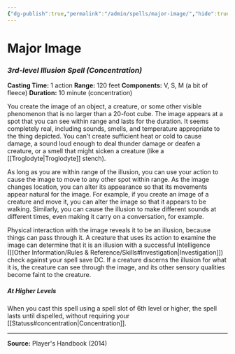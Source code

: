 ```yaml
---
{"dg-publish":true,"permalink":"/admin/spells/major-image/","hide":true,"updated":"2025-08-05T19:49:54.723+01:00"}
---
```


# Major Image
### *3rd-level Illusion Spell* *(Concentration)*
**Casting Time:** 1 action
**Range:** 120 feet
**Components:** V, S, M (a bit of fleece)
**Duration:** 10 minute (concentration)

You create the image of an object, a creature, or some other visible phenomenon that is no larger than a 20-foot cube. The image appears at a spot that you can see within range and lasts for the duration. It seems completely real, including sounds, smells, and temperature appropriate to the thing depicted. You can't create sufficient heat or cold to cause damage, a sound loud enough to deal thunder damage or deafen a creature, or a smell that might sicken a creature (like a [[Troglodyte\|Troglodyte]] stench).

As long as you are within range of the illusion, you can use your action to cause the image to move to any other spot within range. As the image changes location, you can alter its appearance so that its movements appear natural for the image. For example, if you create an image of a creature and move it, you can alter the image so that it appears to be walking. Similarly, you can cause the illusion to make different sounds at different times, even making it carry on a conversation, for example.

Physical interaction with the image reveals it to be an illusion, because things can pass through it. A creature that uses its action to examine the image can determine that it is an illusion with a successful Intelligence ([[Other Information/Rules & Reference/Skills#Investigation\|Investigation]]) check against your spell save DC. If a creature discerns the illusion for what it is, the creature can see through the image, and its other sensory qualities become faint to the creature.

##### At Higher Levels
When you cast this spell using a spell slot of 6th level or higher, the spell lasts until dispelled, without requiring your [[Statuss#concentration\|Concentration]].

---
**Source:** Player's Handbook (2014)
